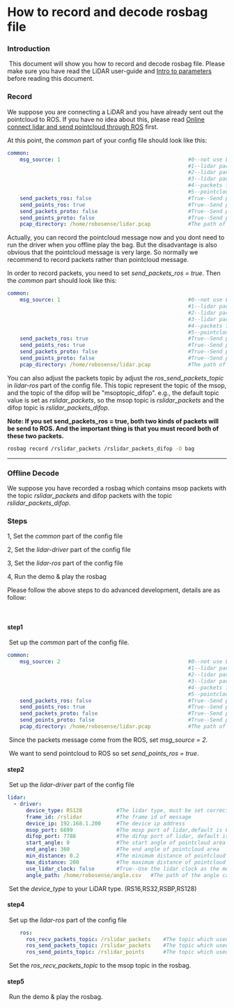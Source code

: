 # How to record and decode rosbag file



### Introduction

​	This document will show you how to record and decode rosbag file. Please make sure you have read the LiDAR user-guide and [Intro to parameters](doc/intro/parameter_intro.md) before reading this document.



### Record

We suppose you are connecting a LiDAR and you have already sent out the pointcloud to ROS.  If you have no idea about this, please read [Online connect lidar and send pointcloud through ROS](doc/howto/how_to_online_send_pointcloud_ros.md) first.

At this point, the *common* part of your config file should look like this: 

```yaml
common:
    msg_source: 1                                         #0--not use Lidar
                                                          #1--lidar packet message come from online lidar
                                                          #2--lidar packet message come from ROS
                                                          #3--lidar packet message come from Pcap bag
                                                          #4--packets from Protobuf-UDP
                                                          #5--pointcloud from Protobuf-UDP
    send_packets_ros: false                               #True--Send packet through ROS(Used to record packet)
    send_points_ros: true                                 #True--Send pointcloud through ROS
    send_packets_proto: false                             #True--Send packets through Protobuf-UDP
    send_points_proto: false                              #True--Send pointcloud through Protobuf-UDP
    pcap_directory: /home/robosense/lidar.pcap            #The path of pcap file
```

Actually, you can record the pointcloud message now and you dont need to run the driver when you offline play the bag. But the disadvantage is also obvious that the pointcloud message is very large. So normally we recommend to record packets rather than pointcloud message. 

In order to record packets, you need to set *send_packets_ros = true*. Then the *common* part should look like this: 

```yaml
common:
    msg_source: 1                                         #0--not use Lidar
                                                          #1--lidar packet message come from online lidar
                                                          #2--lidar packet message come from ROS
                                                          #3--lidar packet message come from Pcap bag
                                                          #4--packets from Protobuf-UDP
                                                          #5--pointcloud from Protobuf-UDP
    send_packets_ros: true                                #True--Send packet through ROS(Used to record packet)
    send_points_ros: true                                 #True--Send pointcloud through ROS
    send_packets_proto: false                             #True--Send packets through Protobuf-UDP
    send_points_proto: false                              #True--Send pointcloud through Protobuf-UDP
    pcap_directory: /home/robosense/lidar.pcap            #The path of pcap file
```

You can also adjust the packets topic by adjust the *ros_send_packets_topic* in *lidar-ros* part of the config file. This topic represent the topic of the msop, and the topic of the difop will be "msoptopic_difop". e.g., the default topic value is set as *rslidar_packets*, so the msop topic is *rslidar_packets* and the difop topic is *rslidar_packets_difop*. 

**Note:  If you set send_packets_ros = true, both two kinds of packets will be send to ROS. And the important thing is that you must record both of these two packets.**

```sh
rosbag record /rslidar_packets /rslidar_packets_difop -O bag
```





---

### Offline Decode

We suppose you have recorded a rosbag which contains msop packets with the topic *rslidar_packets* and difop packets with the topic *rslidar_packets_difop*.



### Steps

1,  Set the *common* part of the config file

2,  Set the *lidar-driver* part of the config file

3,  Set the *lidar-ros* part of the config file

4,  Run the demo & play the rosbag



Please follow the above steps to do advanced development, details are as follow:

​	

#### step1

​	Set up the *common* part of the config file.

```yaml
common:
    msg_source: 2                                         #0--not use Lidar
                                                          #1--lidar packet message come from online lidar
                                                          #2--lidar packet message come from ROS
                                                          #3--lidar packet message come from Pcap bag
                                                          #4--packets from Protobuf-UDP
                                                          #5--pointcloud from Protobuf-UDP
    send_packets_ros: false                               #True--Send packet through ROS(Used to record packet)
    send_points_ros: true                                 #True--Send pointcloud through ROS
    send_packets_proto: false                             #True--Send packets through Protobuf-UDP
    send_points_proto: false                              #True--Send pointcloud through Protobuf-UDP
    pcap_directory: /home/robosense/lidar.pcap            #The path of pcap file
```

​	Since the packets message come from the ROS, set *msg_source = 2*. 

​	We want to send pointcloud to ROS so set *send_points_ros = true*.



#### step2

​	Set up the *lidar-driver* part of the config file

```yaml
lidar:
  - driver:
      device_type: RS128           #The lidar type, must be set correctly
      frame_id: /rslidar           #The frame id of message
      device_ip: 192.168.1.200     #The device ip address
      msop_port: 6699              #The mosp port of lidar,default is 6699
      difop_port: 7788             #The difop port of lidar, default is 7788
      start_angle: 0               #The start angle of pointcloud area
      end_angle: 360               #The end angle of pointcloud area
      min_distance: 0.2            #The minimum distance of pointcloud area
      max_distance: 200            #The maximum distance of pointcloud area
      use_lidar_clock: false       #True--Use the lidar clock as the message timestamp;False-- Use the system clock as the time stamp  
      angle_path: /home/robosense/angle.csv   #The path of the angle calibration file. For latest version lidars, there is no need to use this file.
```

​	Set the *device_type*  to your LiDAR type. (RS16,RS32,RSBP,RS128)



#### step4

​	Set up the *lidar-ros* part of the config file

```yaml
    ros:
      ros_recv_packets_topic: /rslidar_packets    #The topic which used to reveice lidar packets from ROS
      ros_send_packets_topic: /rslidar_packets    #The topic which used to send lidar packets through ROS
      ros_send_points_topic: /rslidar_points      #The topic which used to send pointcloud through ROS
```

​	Set the *ros_recv_packets_topic*  to the msop topic in the rosbag.



#### step5

​	Run the demo & play the rosbag.



 